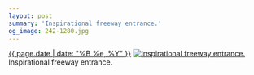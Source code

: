 ```yaml
---
layout: post
summary: 'Inspirational freeway entrance.'
og_image: 242-1280.jpg
---
```


<p>
  <time><a href="/242">{{ page.date | date: "%B %e, %Y" }}</a></time>
  <a href="/242"><img src="{{ site.assets_url }}/242-640.jpg" srcset="{{ site.assets_url }}/242-1280.jpg 1280w, {{ site.assets_url }}/242-960.jpg 960w, {{ site.assets_url }}/242-640.jpg 640w, {{ site.assets_url }}/242-320.jpg 320w" sizes="(min-width: 700px) 50vw, calc(100vw - 2rem)" alt="Inspirational freeway entrance." /></a>
  <span>Inspirational freeway entrance.</span>
</p>
